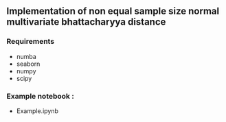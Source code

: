 ## Implementation of non equal sample size normal multivariate bhattacharyya distance

### Requirements
* numba
* seaborn
* numpy
* scipy

### Example notebook :
* Example.ipynb